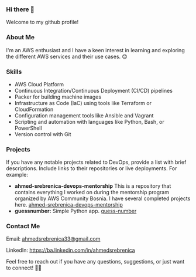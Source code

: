 ### Hi there 👋

Welcome to my github profile!

### About Me

I'm an AWS enthusiast and I have a keen interest in learning and exploring the different AWS services and their use cases. 😊

### Skills

- AWS Cloud Platform
- Continuous Integration/Continuous Deployment (CI/CD) pipelines
- Packer for building machine images
- Infrastructure as Code (IaC) using tools like Terraform or CloudFormation
- Configuration management tools like Ansible and Vagrant
- Scripting and automation with languages like Python, Bash, or PowerShell
- Version control with Git

### Projects

If you have any notable projects related to DevOps, provide a list with brief descriptions. Include links to their repositories or live deployments. For example:

- **ahmed-srebrenica-devops-mentorship** This is a repository that contains everything I worked on during the mentorship program organized by AWS Community Bosnia. I have several completed projects here. [ahmed-srebrenica-devops-mentorship](https://github.com/Srebreni3/ahmed-srebrenica-devops-mentorship/tree/main)
- **guessnumber:** Simple Python app. [guess-number](https://github.com/Srebreni3/guessnumber)

### Contact Me

Email: ahmedsrebrenica33@gmail.com

LinkedIn: https://ba.linkedin.com/in/ahmedsrebrenica

Feel free to reach out if you have any questions, suggestions, or just want to connect! 📩✨


